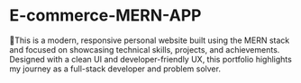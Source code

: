 # E-commerce-MERN-APP
🧾This is a modern, responsive personal website built using the MERN stack and focused on showcasing technical skills, projects, and achievements. Designed with a clean UI and developer-friendly UX, this portfolio highlights my journey as a full-stack developer and problem solver.
